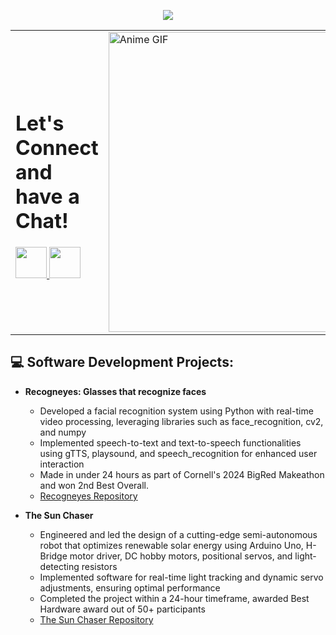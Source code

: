 <p align="center">
  <img src="https://capsule-render.vercel.app/api?type=venom&height=200&text=Hi,%20I'm%20Si%20Un.&fontSize=70&color=0:91cae2,100:17316d&stroke=91cae2" />
</p>

<table align="center" width="50%">
  <tr>
    <td style="border: none;">
      <h1>Let's Connect and have a Chat! </h1>
      <a href="https://www.linkedin.com/in/siunkim/">
        <img height="50" src="https://cdn2.iconfinder.com/data/icons/social-media-2285/512/1_Linkedin_unofficial_colored_svg-512.png"/>
      </a>
      <a href="siun.kimx@gmail.com">
        <img height="50" src="https://cdn4.iconfinder.com/data/icons/logos-brands-in-colors/48/google-gmail-512.png"/>
      </a>
    </td>
    <td style="border: none;">
      <img src="https://i.giphy.com/media/v1.Y2lkPTc5MGI3NjExdmY4cjZpdTBrNTN4ejhnczVjbDUzNHhoazhkejB2eW1pMmk5d2E2NCZlcD12MV9pbnRlcm5hbF9naWZfYnlfaWQmY3Q9Zw/Id71NFYfSBOKv2IexE/giphy.gif" alt="Anime GIF" width="480" />
    </td>
  </tr>
</table>

<h2>💻 Software Development Projects:</h2>

- <b>Recogneyes: Glasses that recognize faces</b>
  - Developed a facial recognition system using Python with real-time video processing, leveraging libraries such as face_recognition, cv2, and numpy
  - Implemented speech-to-text and text-to-speech functionalities using gTTS, playsound, and speech_recognition for enhanced user interaction
  - Made in under 24 hours as part of Cornell's 2024 BigRed Makeathon and won 2nd Best Overall.
  - [Recogneyes Repository](https://github.com/Siun-kim/OneZero2024)
  
- <b>The Sun Chaser</b>
  - Engineered and led the design of a cutting-edge semi-autonomous robot that optimizes renewable solar energy using Arduino Uno, H-Bridge motor driver, DC hobby motors, positional servos, and light-detecting resistors
  - Implemented software for real-time light tracking and dynamic servo adjustments, ensuring optimal performance
  - Completed the project within a 24-hour timeframe, awarded Best Hardware award out of 50+ participants
  - [The Sun Chaser Repository](https://github.com/lerrylei/sunChaser)

<!--
**Siun-kim/Siun-kim** is a ✨ _special_ ✨ repository because its `README.md` (this file) appears on your GitHub profile.

Here are some ideas to get you started:

- 🔭 I’m currently working on ...
- 🌱 I’m currently learning ...
- 👯 I’m looking to collaborate on ...
- 🤔 I’m looking for help with ...
- 💬 Ask me about ...
- 📫 How to reach me: ...
- 😄 Pronouns: ...
- ⚡ Fun fact: ...
-->
